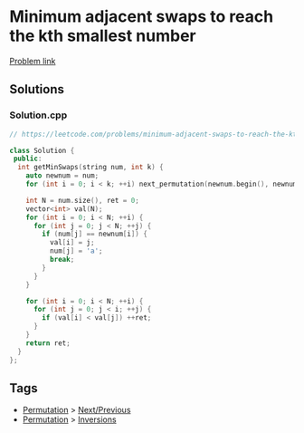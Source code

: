 # Minimum adjacent swaps to reach the kth smallest number

[Problem link](https://leetcode.com/problems/minimum-adjacent-swaps-to-reach-the-kth-smallest-number)

## Solutions


### Solution.cpp
```cpp
// https://leetcode.com/problems/minimum-adjacent-swaps-to-reach-the-kth-smallest-number

class Solution {
 public:
  int getMinSwaps(string num, int k) {
    auto newnum = num;
    for (int i = 0; i < k; ++i) next_permutation(newnum.begin(), newnum.end());

    int N = num.size(), ret = 0;
    vector<int> val(N);
    for (int i = 0; i < N; ++i) {
      for (int j = 0; j < N; ++j) {
        if (num[j] == newnum[i]) {
          val[i] = j;
          num[j] = 'a';
          break;
        }
      }
    }

    for (int i = 0; i < N; ++i) {
      for (int j = 0; j < i; ++j) {
        if (val[i] < val[j]) ++ret;
      }
    }
    return ret;
  }
};
```
## Tags

* [Permutation](/Collections/permutation.md#permutation) > [Next/Previous](/Collections/permutation.md#next-previous)
* [Permutation](/Collections/permutation.md#permutation) > [Inversions](/Collections/permutation.md#inversions)
